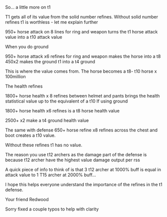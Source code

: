 So… a little more on t1

T1 gets all of its value from the solid number refines. Without solid number refines t1 is worthless - let me explain further

950+ horse attack on 8 lines for ring and weapon turns the t1 horse attack value into a t10 attack value 

When you do ground 

950+ horse attack x6 refines for ring and weapon makes the horse into a t8
450x2 makes the ground t1 into a t4 ground 

This is where the value comes from. The horse becomes a t8- t10 horse x 100million

The health refines

1800+ horse health x 8 refines between helmet and pants brings the health statistical value up to the equivalent of a t10
If using ground 

1800+ horse health x6 refines is a t8 horse health value 

2500+ x2 make a t4 ground health value

The same with defense
650+ horse refine x8 refines across the chest and boot creates a t10 value.

Without these refines t1 has no value. 

The reason you use t12 archers as the damage part of the defense is because t12 archer have the highest value damage output per rss 

A quick piece of info to think of is that 3 t12 archer at 1000% buff is equal in attack value to 1 T15 archer at 2000% buff… 

I hope this helps everyone understand the importance of the refines in the t1 defense.

Your friend 
Redwood

Sorry fixed a couple typos to help with clarity
